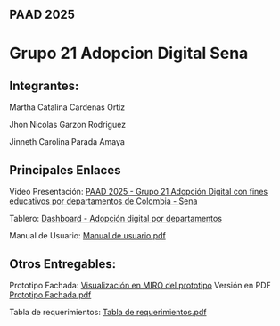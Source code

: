 ## PAAD 2025
# Grupo 21 Adopcion Digital Sena

## Integrantes:

Martha Catalina Cardenas Ortiz

Jhon Nicolas Garzon Rodriguez

Jinneth Carolina Parada Amaya

## Principales Enlaces

Video Presentación: [PAAD 2025 - Grupo 21 Adopción Digital con fines educativos por departamentos de Colombia - Sena](https://youtu.be/kWAqvUXTq8c)

Tablero: [Dashboard - Adopción digital por departamentos](https://lookerstudio.google.com/reporting/30ea9b0b-af30-4292-8a12-193cff8c6e32/page/p_ixlwkaapsd)

Manual de Usuario: [Manual de usuario.pdf](https://github.com/CarolinaParada07/PAAD_G21_AdopcionDigitalSena/blob/main/Manual%20del%20usuario.pdf)

## Otros Entregables:

Prototipo Fachada: [Visualización en MIRO del prototipo](https://miro.com/app/board/uXjVIGoVpIs=/)  Versión en PDF [Prototipo Fachada.pdf](https://github.com/CarolinaParada07/PAAD_G21_AdopcionDigitalSena/blob/main/MIAD%20-%20PAAD%20-%20PAPER%20PROTOTYPE.pdf)

Tabla de requerimientos: [Tabla de requerimientos.pdf](https://github.com/CarolinaParada07/PAAD_G21_AdopcionDigitalSena/blob/main/Tabla%20de%20requerimientos.pdf)

